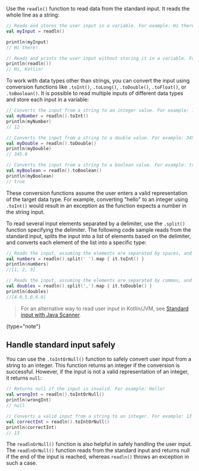 [//]: # (title: Read standard input)

Use the `readln()` function to read data from the standard input. It reads the whole line as a string:

```kotlin
// Reads and stores the user input in a variable. For example: Hi there!
val myInput = readln()

println(myInput)
// Hi there!

// Reads and prints the user input without storing it in a variable. For example: Hi, Kotlin!
println(readln())
// Hi, Kotlin!
```

To work with data types other than strings, you can convert the input using conversion functions like `.toInt()`, `.toLong()`, `.toDouble()`, `.toFloat()`, or `.toBoolean()`.
It is possible to read multiple inputs of different data types and store each input in a variable:

```kotlin
// Converts the input from a string to an integer value. For example: 12
val myNumber = readln().toInt()
println(myNumber)
// 12

// Converts the input from a string to a double value. For example: 345 
val myDouble = readln().toDouble()
println(myDouble)
// 345.0

// Converts the input from a string to a boolean value. For example: true
val myBoolean = readln().toBoolean()
println(myBoolean)
// true
```

These conversion functions assume the user enters a valid representation of the target data type. For example, converting
"hello" to an integer using `.toInt()` would result in an exception as the function expects a number in the string input.

To read several input elements separated by a delimiter, use the `.split()` function specifying the delimiter. The following code sample
reads from the standard input, splits the input into a list of elements based on the delimiter, and converts each element of the list into a specific type:

```kotlin
// Reads the input, assuming the elements are separated by spaces, and converts them into integers. For example: 1 2 3 
val numbers = readln().split(' ').map { it.toInt() }
println(numbers)
//[1, 2, 3] 

// Reads the input, assuming the elements are separated by commas, and converts them into doubles. For example: 4,5,6
val doubles = readln().split(',').map { it.toDouble() }
println(doubles)
//[4.0,5.0,6.0]
```

> For an alternative way to read user input in Kotlin/JVM, see [Standard input with Java Scanner](standard-input.md).
>
{type="note"}

## Handle standard input safely

You can use the `.toIntOrNull()` function to safely convert user input from a string to an integer. This function returns an
integer if the conversion is successful. However, if the input is not a valid representation of an integer, it returns `null`:

```kotlin
// Returns null if the input is invalid. For example: Hello!
val wrongInt = readln().toIntOrNull()
println(wrongInt)
// null

// Converts a valid input from a string to an integer. For example: 13
val correctInt = readln().toIntOrNull()
println(correctInt)
// 13
```

The `readlnOrNull()` function is also helpful in safely handling the user input. The `readlnOrNull()` function reads from the 
standard input and returns null if the end of the input is reached, whereas `readln()` throws an exception in such a case.